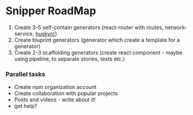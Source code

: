 # Snipper RoadMap

1. Create 3-5 self-contain generators (react-router with routes, network-service, [huskyrc](https://typicode.github.io/husky/#/?id=command-not-found))
2. Create bluprint generators (generator which create a template for a generator)
3. Create 2-3 scaffolding generators (create react component - maybe using pipeline, to separate stories, tests etc.)


### Parallel tasks
* Create npm organization account
* Create collaboration with popular projects
* Posts and videos - write about it!
* get help?